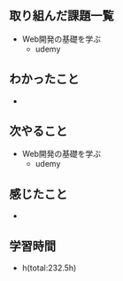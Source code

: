 ## 取り組んだ課題一覧
- Web開発の基礎を学ぶ
    - udemy

## わかったこと
- 

## 次やること
- Web開発の基礎を学ぶ
    - udemy

## 感じたこと
- 

## 学習時間
- h(total:232.5h)
